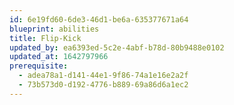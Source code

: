 ```yaml
---
id: 6e19fd60-6de3-46d1-be6a-635377671a64
blueprint: abilities
title: Flip-Kick
updated_by: ea6393ed-5c2e-4abf-b78d-80b9488e0102
updated_at: 1642797966
prerequisite:
  - adea78a1-d141-44e1-9f86-74a1e16e2a2f
  - 73b573d0-d192-4776-b889-69a86d6a1ec2
---
```

